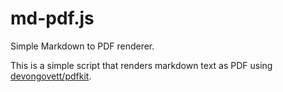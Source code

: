 # md-pdf.js

Simple Markdown to PDF renderer.

This is a simple script that renders markdown text as PDF using [devongovett/pdfkit](https://github.com/devongovett/pdfkit).
